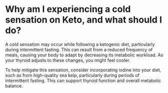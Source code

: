 # Why am I experiencing a cold sensation on Keto, and what should I do?

A cold sensation may occur while following a ketogenic diet, particularly during intermittent fasting. This can result from a reduced frequency of meals, causing your body to adapt by decreasing its metabolic workload. As your thyroid adjusts to these changes, you might feel cooler.

To help mitigate this sensation, consider incorporating iodine into your diet, such as from high-quality sea kelp, particularly during periods of intermittent fasting. This can support thyroid function and overall metabolic balance.